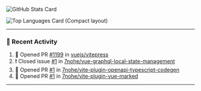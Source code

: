 ![GitHub Stats Card](https://github-readme-stats.vercel.app/api?username=7nohe&count_private=true&theme=react)

![Top Languages Card (Compact layout)](https://github-readme-stats.vercel.app/api/top-langs/?username=7nohe&layout=compact&theme=react)

---

### :koala: Recent Activity

<!--START_SECTION:activity-->
1. 💪 Opened PR [#1199](https://github.com/vuejs/vitepress/pull/1199) in [vuejs/vitepress](https://github.com/vuejs/vitepress)
2. ❗️ Closed issue [#1](https://github.com/7nohe/vue-graphql-local-state-management/issues/1) in [7nohe/vue-graphql-local-state-management](https://github.com/7nohe/vue-graphql-local-state-management)
3. 💪 Opened PR [#1](https://github.com/7nohe/vite-plugin-openapi-typescript-codegen/pull/1) in [7nohe/vite-plugin-openapi-typescript-codegen](https://github.com/7nohe/vite-plugin-openapi-typescript-codegen)
4. 💪 Opened PR [#1](https://github.com/7nohe/vite-plugin-vue-marked/pull/1) in [7nohe/vite-plugin-vue-marked](https://github.com/7nohe/vite-plugin-vue-marked)
<!--END_SECTION:activity-->

---
